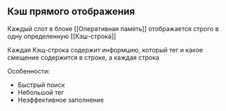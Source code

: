 ## Кэш прямого отображения
Каждый слот в блоке [[Оперативная память]] отображается строго в одну определенную [[Кэш-строка]]

Каждая Кэщ-строка содержит информцию, который тег и какое смещение содержится в строке, а каждая строка 

Особенности:
* Быстрый поиск
* Небольшой тег
* Неэффективное заполнение